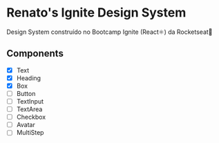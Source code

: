 # Renato's Ignite Design System

Design System construído no Bootcamp Ignite (React⚛️) da Rocketseat🚀

## Components

- [x] Text
- [x] Heading
- [x] Box
- [ ] Button
- [ ] TextInput
- [ ] TextArea
- [ ] Checkbox
- [ ] Avatar
- [ ] MultiStep